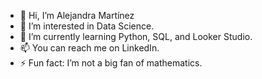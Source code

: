 - 👋 Hi, I’m Alejandra Martínez
- 👀 I’m interested in Data Science.
- 🌱 I’m currently learning Python, SQL, and Looker Studio.
- 📫  You can reach me on LinkedIn.
- ⚡  Fun fact: I’m not a big fan of mathematics.

<!---
Al3jandraMtz/Al3jandraMtz is a ✨ special ✨ repository because its `README.md` (this file) appears on your GitHub profile.
You can click the Preview link to take a look at your changes.
--->
